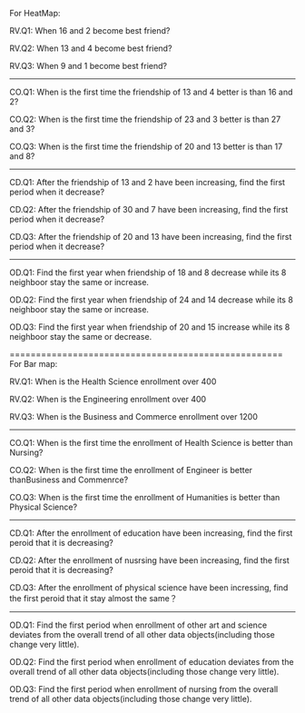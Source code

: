 For HeatMap:

RV.Q1: When 16 and 2 become best friend?


RV.Q2: When 13 and 4 become best friend?


RV.Q3: When 9 and 1 become best friend?


----------------------------------------------------
CO.Q1: When is the first time the friendship of 13 and 4 better is than 16 and 2?


CO.Q2: When is the first time the friendship of 23 and 3 better is than 27 and 3?


CO.Q3: When is the first time the friendship of 20 and 13 better is than 17 and 8?


----------------------------------------------------
CD.Q1: After the friendship of 13 and 2 have been increasing, find the first period when it decrease?


CD.Q2: After the friendship of 30 and 7 have been increasing, find the first period when it decrease?


CD.Q3: After the friendship of 20 and 13 have been increasing, find the first period when it decrease?


----------------------------------------------------
OD.Q1: Find the first year when friendship of 18 and 8 decrease while its 8 neighboor stay the same or increase.


OD.Q2: Find the first year when friendship of 24 and 14 decrease while its 8 neighboor stay the same or increase.


OD.Q3: Find the first year when friendship of 20 and 15 increase while its 8 neighboor stay the same or decrease.


====================================================
For Bar map:

RV.Q1: When  is the Health Science enrollment over 400


RV.Q2: When  is the Engineering enrollment over 400


RV.Q3: When  is the Business and Commerce enrollment over 1200

----------------------------------------------------

CO.Q1: When is the first time the enrollment of Health Science is better than Nursing?


CO.Q2: When is the first time the enrollment of Engineer is better thanBusiness and Commenrce?


CO.Q3: When is the first time the enrollment of Humanities is better than Physical Science?


----------------------------------------------------
CD.Q1: After the enrollment of education have been increasing, find the first peroid that it is decreasing?


CD.Q2: After the enrollment of nusrsing have been increasing, find the first peroid that it is decreasing?


CD.Q3: After the enrollment of physical science have been incressing, find the first peroid that it stay almost the same？


----------------------------------------------------
OD.Q1: Find the first period when enrollment of other art and science deviates from the overall trend of all other data objects(including those change very little).


OD.Q2: Find the first period when enrollment of education deviates from the overall trend of all other data objects(including those change very little).


OD.Q3: Find the first period when enrollment of nursing from the overall trend of all other data objects(including those change very little).
